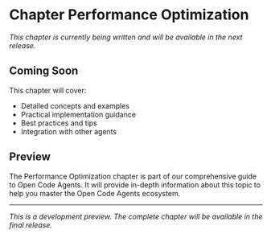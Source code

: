 # Chapter Performance Optimization

*This chapter is currently being written and will be available in the next release.*

## Coming Soon

This chapter will cover:

- Detailed concepts and examples
- Practical implementation guidance
- Best practices and tips
- Integration with other agents

## Preview

The Performance Optimization chapter is part of our comprehensive guide to Open Code Agents. It will provide in-depth information about this topic to help you master the Open Code Agents ecosystem.

---

*This is a development preview. The complete chapter will be available in the final release.*

